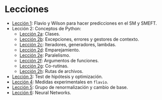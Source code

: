 # Lecciones

* [Lección 1](01.ipynb): Flavio y Wilson para hacer predicciones en el SM y SMEFT.
* Lección 2: Conceptos de Python:
  * [Lección 2a](02.ipynb): Clases.
  * [Lección 2b](02b.ipynb): Excepciones, errores y gestores de contexto.
  * [Lección 2c](02c.ipynb): Iteradores, generadores, lambdas.
  * [Lección 2d](02d.ipynb): Emparejamiento.
  * [Lección 2e](02e.ipynb): Paralelismo.
  * [Lección 2f](02f.ipynb): Argumentos de funciones.
  * [Lección 2g](02g.ipynb): Co-rutinas.
  * [Lección 2h](02h.ipynb): Rutas de archivos.
* [Lección 3](03.ipynb): Test de hipótesis y optimización.
* [Lección 4](04.ipynb): Medidas experimentales en `flavio`.
* [Lección 5](05.ipynb): Grupo de renormalización y cambio de base.
* [Lección 6](06.ipynb): Neural Networks.
